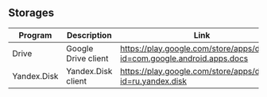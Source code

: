 ## Storages

| Program | Description | Link | Plugins | Comment |
| --- | --- | --- | --- | --- |
| Drive | Google Drive client | https://play.google.com/store/apps/details?id=com.google.android.apps.docs |
| Yandex.Disk | Yandex.Disk client | https://play.google.com/store/apps/details?id=ru.yandex.disk |
